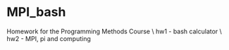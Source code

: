 # MPI_bash
Homework for the Programming Methods Course 
\\ hw1 - bash calculator
\\ hw2 - MPI, pi and computing
